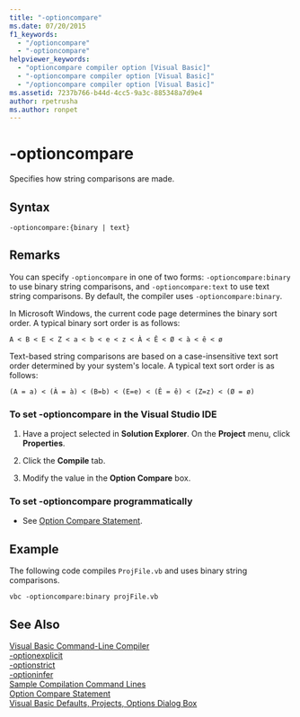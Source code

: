 ```yaml
---
title: "-optioncompare"
ms.date: 07/20/2015
f1_keywords: 
  - "/optioncompare"
  - "-optioncompare"
helpviewer_keywords: 
  - "optioncompare compiler option [Visual Basic]"
  - "-optioncompare compiler option [Visual Basic]"
  - "/optioncompare compiler option [Visual Basic]"
ms.assetid: 7237b766-b44d-4cc5-9a3c-885348a7d9e4
author: rpetrusha
ms.author: ronpet
---
```

# -optioncompare
Specifies how string comparisons are made.  
  
## Syntax  
  
```  
-optioncompare:{binary | text}  
```  
  
## Remarks  
 You can specify `-optioncompare` in one of two forms: `-optioncompare:binary` to use binary string comparisons, and `-optioncompare:text` to use text string comparisons. By default, the compiler uses `-optioncompare:binary`.  
  
 In Microsoft Windows, the current code page determines the binary sort order. A typical binary sort order is as follows:  
  
 `A < B < E < Z < a < b < e < z < À < Ê < Ø < à < ê < ø`  
  
 Text-based string comparisons are based on a case-insensitive text sort order determined by your system's locale. A typical text sort order is as follows:  
  
 `(A = a) < (À = à) < (B=b) < (E=e) < (Ê = ê) < (Z=z) < (Ø = ø)`  
  
### To set -optioncompare in the Visual Studio IDE  
  
1. Have a project selected in **Solution Explorer**. On the **Project** menu, click **Properties**.   
  
2. Click the **Compile** tab.  
  
3. Modify the value in the **Option Compare** box.  
  
### To set -optioncompare programmatically  
  
- See [Option Compare Statement](../../../visual-basic/language-reference/statements/option-compare-statement.md).  
  
## Example  
 The following code compiles `ProjFile.vb` and uses binary string comparisons.  
  
```console
vbc -optioncompare:binary projFile.vb  
```  
  
## See Also  
 [Visual Basic Command-Line Compiler](../../../visual-basic/reference/command-line-compiler/index.md)  
 [-optionexplicit](../../../visual-basic/reference/command-line-compiler/optionexplicit.md)  
 [-optionstrict](../../../visual-basic/reference/command-line-compiler/optionstrict.md)  
 [-optioninfer](../../../visual-basic/reference/command-line-compiler/optioninfer.md)  
 [Sample Compilation Command Lines](../../../visual-basic/reference/command-line-compiler/sample-compilation-command-lines.md)  
 [Option Compare Statement](../../../visual-basic/language-reference/statements/option-compare-statement.md)  
 [Visual Basic Defaults, Projects, Options Dialog Box](/visualstudio/ide/reference/visual-basic-defaults-projects-options-dialog-box)
